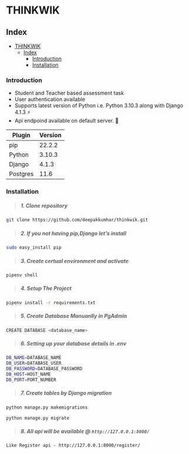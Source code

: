 # THINKWIK

## Index

- [THINKWIK](#thinkwik)
  - [Index](#index)
    - [Introduction](#introduction)
    - [Installation](#installation)

### Introduction
- Student and Teacher based assessment task
- User authentication available
- Supports latest version of Python i.e. Python 3.10.3  along with Django 4.1.3 :zap:
- Api endpoind available on default server. :nail_care:

| Plugin | **Version**|
| ------ | ------ |
|  pip   | 22.2.2 |
| Python | 3.10.3 |
| Django | 4.1.3 |
| Postgres | 11.6 |

### Installation

> ##### 1. Clone repository

```sh
git clone https://github.com/deepakkumhar/thinkwik.git
```

> ##### 2. If you not having pip,Django let's install

```sh
sudo easy_install pip
```

> ##### 3. Create certual environment and activate

```sh
pipenv shell
```

> ##### 4. Setup The Project

```sh
pipenv install -r requirements.txt
```


> ##### 5. Create Database Manuanlly in PgAdmin
```sh
CREATE DATABASE <database_name>
```

> ##### 6. Setting up your database details in .env

```sh
DB_NAME=DATABASE_NAME
DB_USER=DATABASE_USER
DB_PASSWORD=DATABASE_PASSWORD
DB_HOST=HOST_NAME
DB_PORT=PORT_NUMBER
```

> ##### 7. Create tables by Django migration

```sh
python manage.py makemigrations

python manage.py migrate
```

> ##### 8. All api will be available @ `http://127.0.0.1:8000/`

```
Like Register api - http://127.0.0.1:8000/register/
```

<br />